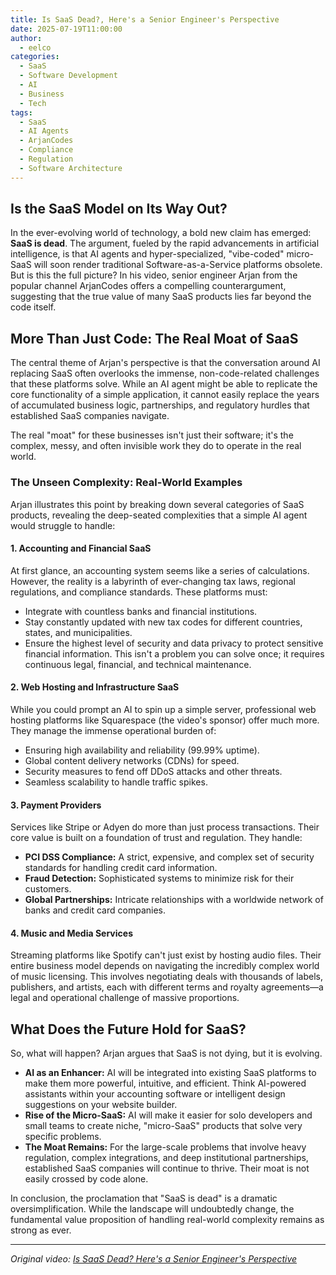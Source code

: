 ```yaml
---
title: Is SaaS Dead?, Here's a Senior Engineer's Perspective
date: 2025-07-19T11:00:00
author:
  - eelco
categories:
  - SaaS
  - Software Development
  - AI
  - Business
  - Tech
tags:
  - SaaS
  - AI Agents
  - ArjanCodes
  - Compliance
  - Regulation
  - Software Architecture
---
```


## Is the SaaS Model on Its Way Out?

In the ever-evolving world of technology, a bold new claim has emerged: **SaaS is dead**. The argument, fueled by the rapid advancements in artificial intelligence, is that AI agents and hyper-specialized, "vibe-coded" micro-SaaS will soon render traditional Software-as-a-Service platforms obsolete. But is this the full picture? In his video, senior engineer Arjan from the popular channel ArjanCodes offers a compelling counterargument, suggesting that the true value of many SaaS products lies far beyond the code itself.

<!-- more -->

## More Than Just Code: The Real Moat of SaaS

The central theme of Arjan's perspective is that the conversation around AI replacing SaaS often overlooks the immense, non-code-related challenges that these platforms solve. While an AI agent might be able to replicate the core functionality of a simple application, it cannot easily replace the years of accumulated business logic, partnerships, and regulatory hurdles that established SaaS companies navigate.

The real "moat" for these businesses isn't just their software; it's the complex, messy, and often invisible work they do to operate in the real world.

### The Unseen Complexity: Real-World Examples

Arjan illustrates this point by breaking down several categories of SaaS products, revealing the deep-seated complexities that a simple AI agent would struggle to handle:

#### 1. Accounting and Financial SaaS

At first glance, an accounting system seems like a series of calculations. However, the reality is a labyrinth of ever-changing tax laws, regional regulations, and compliance standards. These platforms must:
*   Integrate with countless banks and financial institutions.
*   Stay constantly updated with new tax codes for different countries, states, and municipalities.
*   Ensure the highest level of security and data privacy to protect sensitive financial information.
This isn't a problem you can solve once; it requires continuous legal, financial, and technical maintenance.

#### 2. Web Hosting and Infrastructure SaaS

While you could prompt an AI to spin up a simple server, professional web hosting platforms like Squarespace (the video's sponsor) offer much more. They manage the immense operational burden of:
*   Ensuring high availability and reliability (99.99% uptime).
*   Global content delivery networks (CDNs) for speed.
*   Security measures to fend off DDoS attacks and other threats.
*   Seamless scalability to handle traffic spikes.

#### 3. Payment Providers

Services like Stripe or Adyen do more than just process transactions. Their core value is built on a foundation of trust and regulation. They handle:
*   **PCI DSS Compliance:** A strict, expensive, and complex set of security standards for handling credit card information.
*   **Fraud Detection:** Sophisticated systems to minimize risk for their customers.
*   **Global Partnerships:** Intricate relationships with a worldwide network of banks and credit card companies.

#### 4. Music and Media Services

Streaming platforms like Spotify can't just exist by hosting audio files. Their entire business model depends on navigating the incredibly complex world of music licensing. This involves negotiating deals with thousands of labels, publishers, and artists, each with different terms and royalty agreements—a legal and operational challenge of massive proportions.

## What Does the Future Hold for SaaS?

So, what will happen? Arjan argues that SaaS is not dying, but it is evolving.
*   **AI as an Enhancer:** AI will be integrated into existing SaaS platforms to make them more powerful, intuitive, and efficient. Think AI-powered assistants within your accounting software or intelligent design suggestions on your website builder.
*   **Rise of the Micro-SaaS:** AI will make it easier for solo developers and small teams to create niche, "micro-SaaS" products that solve very specific problems.
*   **The Moat Remains:** For the large-scale problems that involve heavy regulation, complex integrations, and deep institutional partnerships, established SaaS companies will continue to thrive. Their moat is not easily crossed by code alone.

In conclusion, the proclamation that "SaaS is dead" is a dramatic oversimplification. While the landscape will undoubtedly change, the fundamental value proposition of handling real-world complexity remains as strong as ever.

---
*Original video: [Is SaaS Dead? Here's a Senior Engineer's Perspective](https://www.youtube.com/watch?v=70uORDj3Lzc)*
